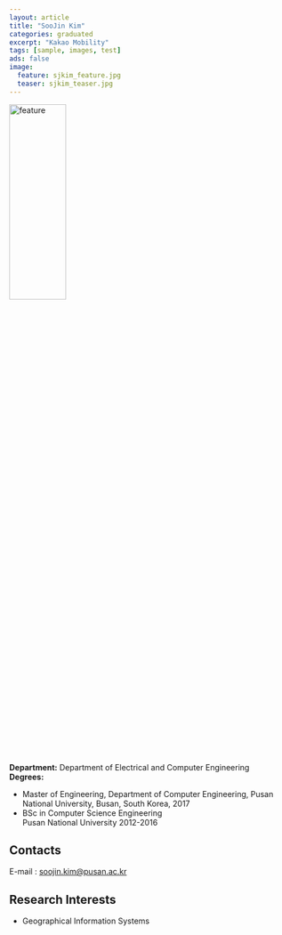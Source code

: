 ```yaml
---
layout: article
title: "SooJin Kim"
categories: graduated
excerpt: "Kakao Mobility"
tags: [sample, images, test]
ads: false
image:
  feature: sjkim_feature.jpg
  teaser: sjkim_teaser.jpg
---
```


<div><img style="width: 45%; height: 30%" src="{{ site.baseurl }}/images/{{ page.image.feature }}" alt="feature" ></div>

**Department:** Department of Electrical and Computer Engineering <br/>
**Degrees:** <br/>
* Master of Engineering, Department of Computer Engineering, Pusan National University, Busan, South Korea, 2017
* BSc in Computer Science Engineering <br/>
Pusan National University 2012-2016

## Contacts

E-mail : soojin.kim@pusan.ac.kr <br/>

## Research Interests

* Geographical Information Systems
